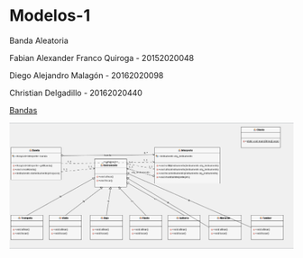 # Modelos-1
Banda Aleatoria

Fabian Alexander Franco Quiroga - 20152020048

Diego Alejandro Malagón -  20162020098

Christian Delgadillo - 20162020440

[Bandas](https://github.com/Favii4/Banda_Aleatoria/blob/master/Banda2.rar)

![img](https://github.com/Favii4/Banda_Aleatoria/blob/master/Diagrama%20UML%20-%20Banda%20Aleatoria.png?raw=true)
